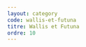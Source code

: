 ```yaml
---
layout: category
code: wallis-et-futuna
titre: Wallis et Futuna
ordre: 10
---
```


<!-- Décommenter pour ajouter une description -->